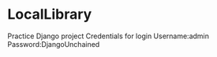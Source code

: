 # LocalLibrary
Practice Django project
Credentials for login
Username:admin
Password:DjangoUnchained

